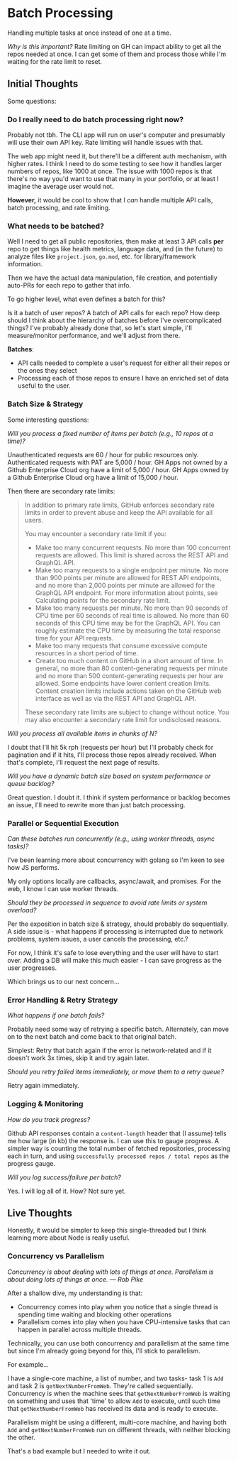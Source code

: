 # Batch Processing

Handling multiple tasks at once instead of one at a time. 

*Why is this important?* 
Rate limiting on GH can impact ability to get all the repos needed at once. I can get some of them and process those while I'm waiting for the rate limit to reset. 

## Initial Thoughts

Some questions:

### Do I really need to do batch processing right now?
Probably not tbh. The CLI app will run on user's computer and presumably will use their own API key. Rate limiting will handle issues with that. 

The web app might need it, but there'll be a different auth mechanism, with higher rates. I think I need to do some testing to see how it handles larger numbers of repos, like 1000 at once. The issue with 1000 repos is that there's no way you'd want to use that many in your portfolio, or at least I imagine the average user would not. 

**However,** it would be cool to show that I *can* handle multiple API calls, batch processing, and rate limiting.

### What needs to be batched?

Well I need to get all public repositories, then make at least 3 API calls **per** repo to get things like health metrics, language data, and (in the future) to analyze files like `project.json`, `go.mod`, etc. for library/framework information. 

Then we have the actual data manipulation, file creation, and potentially auto-PRs for each repo to gather that info. 

To go higher level, what even defines a batch for this? 

Is it a batch of user repos? A batch of API calls for each repo? How deep should I think about the hierarchy of batches before I've overcomplicated things? I've probably already done that, so let's start simple, I'll measure/monitor performance, and we'll adjust from there.

**Batches**:
- API calls needed to complete a user's request for either all their repos or the ones they select
- Processing each of those repos to ensure I have an enriched set of data useful to the user.

### Batch Size & Strategy

Some interesting questions:

*Will you process a fixed number of items per batch (e.g., 10 repos at a time)?*

Unauthenticated requests are 60 / hour for public resources only.
Authenticated requests with PAT are 5,000 / hour.
GH Apps not owned by a Github Enterprise Cloud org have a limit of 5,000 / hour.
GH Apps owned by a Github Enterprise Cloud org have a limit of 15,000 / hour.

Then there are secondary rate limits:

> In addition to primary rate limits, GitHub enforces secondary rate limits in order to prevent abuse and keep the API available for all users.
>
> You may encounter a secondary rate limit if you:
>
> - Make too many concurrent requests. No more than 100 concurrent requests are allowed. This limit is shared across the REST API and GraphQL API.
> - Make too many requests to a single endpoint per minute. No more than 900 points per minute are allowed for REST API endpoints, and no more than 2,000 points per minute are allowed for the GraphQL API endpoint. For more information about points, see Calculating points for the secondary rate limit.
> - Make too many requests per minute. No more than 90 seconds of CPU time per 60 seconds of real time is allowed. No more than 60 seconds of this CPU time may be for the GraphQL API. You can roughly estimate the CPU time by measuring the total response time for your API requests.
> - Make too many requests that consume excessive compute resources in a short period of time.
> - Create too much content on GitHub in a short amount of time. In general, no more than 80 content-generating requests per minute and no more than 500 content-generating requests per hour are allowed. Some endpoints have lower content creation limits. Content creation limits include actions taken on the GitHub web interface as well as via the REST API and GraphQL API.
>
>These secondary rate limits are subject to change without notice. You may also encounter a secondary rate limit for undisclosed reasons.

*Will you process all available items in chunks of N?*

I doubt that I'll hit 5k rph (requests per hour) but I'll probably check for pagination and if it hits, I'll process those repos already received. When that's complete, I'll request the next page of results.

*Will you have a dynamic batch size based on system performance or queue backlog?*

Great question. I doubt it. I think if system performance or backlog becomes an issue, I'll need to rewrite more than just batch processing.

### Parallel or Sequential Execution

*Can these batches run concurrently (e.g., using worker threads, async tasks)?*

I've been learning more about concurrency with golang so I'm keen to see how JS performs. 

My only options locally are callbacks, async/await, and promises. For the web, I know I can use worker threads. 

*Should they be processed in sequence to avoid rate limits or system overload?*

Per the exposition in batch size & strategy, should probably do sequentially. A side issue is - what happens if processing is interrupted due to network problems, system issues, a user cancels the processing, etc.? 

For now, I think it's safe to lose everything and the user will have to start over. Adding a DB will make this much easier - I can save progress as the user progresses.

Which brings us to our next concern...

### Error Handling & Retry Strategy

*What happens if one batch fails?*

Probably need some way of retrying a specific batch. Alternately, can move on to the next batch and come back to that original batch. 

Simplest: Retry that batch again if the error is network-related and if it doesn't work 3x times, skip it and try again later.

*Should you retry failed items immediately, or move them to a retry queue?*

Retry again immediately.

### Logging & Monitoring

*How do you track progress?*

Github API responses contain a `content-length` header that (I assume) tells me how large (in kb) the response is. I can use this to gauge progress. A simpler way is counting the total number of fetched repositories, processing each in turn, and using `successfully processed repos / total repos` as the progress gauge. 

*Will you log success/failure per batch?*

Yes. I will log all of it. How? Not sure yet. 

## Live Thoughts

Honestly, it would be simpler to keep this single-threaded but I think learning more about Node is really useful. 

### Concurrency vs Parallelism

*Concurrency is about dealing with lots of things at once. Parallelism is about doing lots of things at once. — Rob Pike*

After a shallow dive, my understanding is that:
- Concurrency comes into play when you notice that a single thread is spending time waiting and blocking other operations
- Parallelism comes into play when you have CPU-intensive tasks that can happen in parallel across multiple threads. 

Technically, you can use both concurrency and parallelism at the same time but since I'm already going beyond for this, I'll stick to parallelism. 

For example...

I have a single-core machine, a list of number, and two tasks- task 1 is `Add` and task 2 is `getNextNumberFromWeb`. They're called sequentially. Concurrency is when the machine sees that `getNextNumberFromWeb` is waiting on something and uses that 'time' to allow `Add` to execute, until such time that `getNextNumberFromWeb` has received its data and is ready to execute.

Parallelism might be using a different, multi-core machine, and having both `Add` and `getNextNumberFromWeb` run on different threads, with neither blocking the other. 

That's a bad example but I needed to write it out. 

